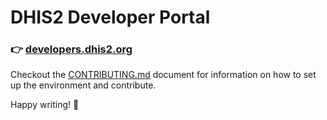 # DHIS2 Developer Portal

### :point_right: [developers.dhis2.org](https://developers.dhis2.org)

Checkout the [CONTRIBUTING.md](CONTRIBUTING.md) document for information on how to set up the environment and contribute.

Happy writing! 📓